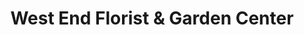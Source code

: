 ---
title: "West End Florist & Garden Center"
url: /evanston/west-end-florist-und-garden-center/
shop: Garten-Center
---